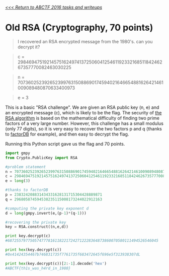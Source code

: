 _[<<< Return to ABCTF 2016 tasks and writeups](/CTF-Jeopardy/2016-abctf)_
# Old RSA (Cryptography, 70 points)

>I recovered an RSA encrypted message from the 1980's. can you decrypt it?

>c = 29846947519214575162497413725060412546119233216851184246267357770082463030225

>n = 70736025239265239976315088690174594021646654881626421461009089480870633400973

>e = 3

This is a basic "RSA challenge". We are given an RSA public key (n, e) and an encrypted message (c), which is
likely to be the flag. The security of [the RSA algorithm](http://sebsauvage.net/comprendre/encryptage/crypto_rsa.html)
is based on the mathematical difficulty of finding two prime factors of a very large number. However, this challenge has
a small modulus (only 77 digits), so it is very easy to recover the two factors p and q
(thanks to [factorDB](http://www.factordb.com/index.php?query=70736025239265239976315088690174594021646654881626421461009089480870633400973) for example),
and then easy to decrypt the flag.

Running this Python script gave us the flag and 70 points.

```python
import gmpy
from Crypto.PublicKey import RSA

#problem statement
n = 70736025239265239976315088690174594021646654881626421461009089480870633400973
c = 29846947519214575162497413725060412546119233216851184246267357770082463030225
e = long(3)

#thanks to factorDB
p = 238324208831434331628131715304428889871
q = 296805874594538235115008173244022912163

#computing the private key exponent d
d = long(gmpy.invert(e,(p-1)*(q-1)))

#recovering the private key
key = RSA.construct((n,e,d))

print key.decrypt(c)
#6872557977505747778161182217242712228364873860070580111494526546045

print hex(key.decrypt(c))
#0x41424354467b746831735f7761735f683472645f696e5f313938307dL

print hex(key.decrypt(c))[2:-1].decode('hex')
#ABCTF{th1s_was_h4rd_in_1980}
```
